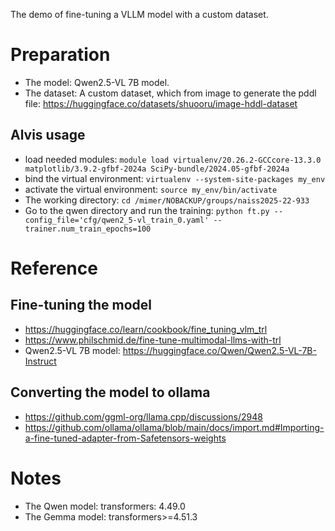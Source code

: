 The demo of fine-tuning a VLLM model with a custom dataset.

# Preparation
- The model: Qwen2.5-VL 7B model.
- The dataset: A custom dataset, which from image to generate the pddl file: https://huggingface.co/datasets/shuooru/image-hddl-dataset

## Alvis usage
- load needed modules: `module load virtualenv/20.26.2-GCCcore-13.3.0 matplotlib/3.9.2-gfbf-2024a SciPy-bundle/2024.05-gfbf-2024a`
- bind the virtual environment: `virtualenv --system-site-packages my_env`
- activate the virtual environment: `source my_env/bin/activate`
- The working directory: `cd /mimer/NOBACKUP/groups/naiss2025-22-933`
- Go to the qwen directory and run the training: `python ft.py --config_file='cfg/qwen2_5-vl_train_0.yaml' --trainer.num_train_epochs=100`

# Reference
## Fine-tuning the model
- https://huggingface.co/learn/cookbook/fine_tuning_vlm_trl
- https://www.philschmid.de/fine-tune-multimodal-llms-with-trl
- Qwen2.5-VL 7B model: https://huggingface.co/Qwen/Qwen2.5-VL-7B-Instruct

## Converting the model to ollama
- https://github.com/ggml-org/llama.cpp/discussions/2948
- https://github.com/ollama/ollama/blob/main/docs/import.md#Importing-a-fine-tuned-adapter-from-Safetensors-weights


# Notes
- The Qwen model: transformers: 4.49.0
- The Gemma model: transformers>=4.51.3